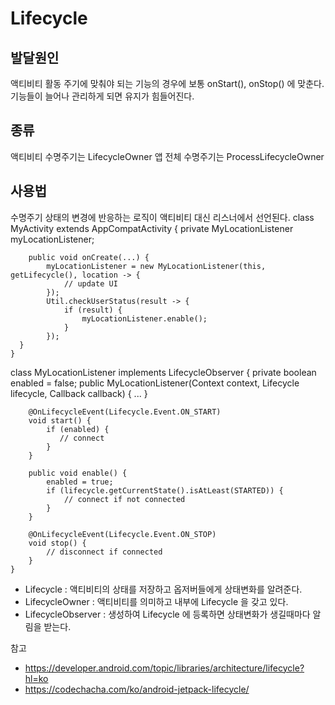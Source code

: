 # Lifecycle

## 발달원인
액티비티 활동 주기에 맞춰야 되는 기능의 경우에 보통 onStart(), onStop() 에 맞춘다.
기능들이 늘어나 관리하게 되면 유지가 힘들어진다.

## 종류
액티비티 수명주기는 LifecycleOwner
앱 전체 수명주기는 ProcessLifecycleOwner

## 사용법
수명주기 상태의 변경에 반응하는 로직이 액티비티 대신 리스너에서 선언된다.
class MyActivity extends AppCompatActivity {
        private MyLocationListener myLocationListener;

        public void onCreate(...) {
            myLocationListener = new MyLocationListener(this, getLifecycle(), location -> {
                // update UI
            });
            Util.checkUserStatus(result -> {
                if (result) {
                    myLocationListener.enable();
                }
            });
      }
    }
	
class MyLocationListener implements LifecycleObserver {
        private boolean enabled = false;
        public MyLocationListener(Context context, Lifecycle lifecycle, Callback callback) {
           ...
        }

        @OnLifecycleEvent(Lifecycle.Event.ON_START)
        void start() {
            if (enabled) {
               // connect
            }
        }

        public void enable() {
            enabled = true;
            if (lifecycle.getCurrentState().isAtLeast(STARTED)) {
                // connect if not connected
            }
        }

        @OnLifecycleEvent(Lifecycle.Event.ON_STOP)
        void stop() {
            // disconnect if connected
        }
    }

- Lifecycle : 액티비티의 상태를 저장하고 옵저버들에게 상태변화를 알려준다.
- LifecycleOwner : 액티비티를 의미하고 내부에 Lifecycle 을 갖고 있다.
- LifecycleObserver : 생성하여 Lifecycle 에 등록하면 상태변화가 생길때마다 알림을 받는다.

참고
* https://developer.android.com/topic/libraries/architecture/lifecycle?hl=ko
* https://codechacha.com/ko/android-jetpack-lifecycle/
